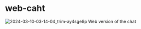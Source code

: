 # web-caht
![2024-03-10-03-14-04_trim-ay4sge9p](https://github.com/localhost-four/web-caht/assets/119116574/b6fef1ce-490d-437a-ba8f-0404fddfc61e)
Web version of the chat 
